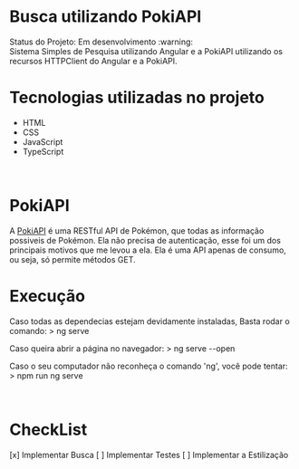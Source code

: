 
<h1>Busca utilizando PokiAPI</h1>
	Status do Projeto: Em desenvolvimento :warning:

<br>
Sistema Simples de Pesquisa utilizando Angular e a PokiAPI
utilizando os recursos HTTPClient do Angular e a PokiAPI.
<br>
<h1>Tecnologias utilizadas no projeto</h1>
<ul>
<li>HTML</li>
<li>CSS</li>
<li>JavaScript</li>
<li>TypeScript</li>
</ul>
<br>
<h1>PokiAPI</h1>
A <a href="https://pokeapi.co/">PokiAPI</a> é uma RESTful API de Pokémon, que todas as informação possiveis de Pokémon.
Ela não precisa de autenticação, esse foi um dos principais motivos que me levou a ela.
Ela é uma API apenas de consumo, ou seja, só permite métodos GET.
<br>
<h1>Execução</h1>
Caso todas as dependecias estejam devidamente instaladas, Basta rodar o comando: 
	> ng serve

Caso queira abrir a página no navegador:
    > ng serve --open

Caso o seu computador não reconheça o comando 'ng', você pode tentar:
    > npm run ng serve
   
<br>

<h1>CheckList</h1>
	[x] Implementar Busca
	[ ] Implementar Testes
	[ ] Implementar a Estilização

